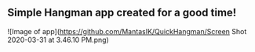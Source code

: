 ## Simple Hangman app created for a good time!

![Image of app](https://github.com/MantasIK/QuickHangman/Screen Shot 2020-03-31 at 3.46.10 PM.png)
